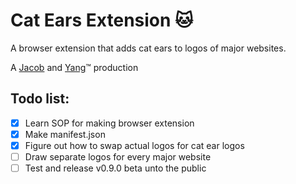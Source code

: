 # Cat Ears Extension 🐱 
A browser extension that adds cat ears to logos of major websites.

A [Jacob](https://github.com/JacobF14) and [Yang](https://github.com/yang-yi-shen)™ production

## Todo list:

- [x] Learn SOP for making browser extension
- [x] Make manifest.json
- [x] Figure out how to swap actual logos for cat ear logos
- [ ] Draw separate logos for every major website
- [ ] Test and release v0.9.0 beta unto the public
